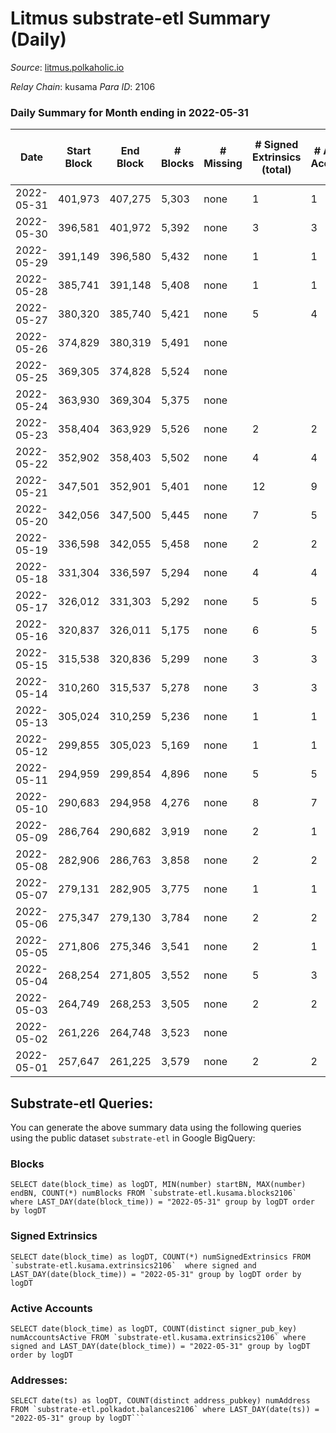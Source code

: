 # Litmus substrate-etl Summary (Daily)

_Source_: [litmus.polkaholic.io](https://litmus.polkaholic.io)

*Relay Chain*: kusama
*Para ID*: 2106



### Daily Summary for Month ending in 2022-05-31


| Date | Start Block | End Block | # Blocks | # Missing | # Signed Extrinsics (total) | # Active Accounts | # Addresses with Balances | # Events | # Transfers | # XCM Transfers In | # XCM Transfers Out |
| ---- | ----------- | --------- | -------- | --------- | --------------------------- | ----------------- | ------------------------- | -------- | ----------- | ------------------ | ------------------- |
| 2022-05-31 | 401,973 | 407,275 | 5,303 | none  | 1 | 1 | 3,827 | 10,617 |   |   |   |
| 2022-05-30 | 396,581 | 401,972 | 5,392 | none  | 3 | 3 | 3,827 | 10,802 |   |   |   |
| 2022-05-29 | 391,149 | 396,580 | 5,432 | none  | 1 | 1 | 3,827 | 10,872 |   |   |   |
| 2022-05-28 | 385,741 | 391,148 | 5,408 | none  | 1 | 1 | 3,827 | 10,824 |   |   |   |
| 2022-05-27 | 380,320 | 385,740 | 5,421 | none  | 5 | 4 | 3,827 | 10,866 |   |   |   |
| 2022-05-26 | 374,829 | 380,319 | 5,491 | none  |  |  | 3,827 | 10,985 |   |   |   |
| 2022-05-25 | 369,305 | 374,828 | 5,524 | none  |  |  | 3,827 | 11,051 |   |   |   |
| 2022-05-24 | 363,930 | 369,304 | 5,375 | none  |  |  | 3,827 | 10,753 |   |   |   |
| 2022-05-23 | 358,404 | 363,929 | 5,526 | none  | 2 | 2 | 3,827 | 11,064 |   |   |   |
| 2022-05-22 | 352,902 | 358,403 | 5,502 | none  | 4 | 4 | 3,827 | 11,031 |   |   |   |
| 2022-05-21 | 347,501 | 352,901 | 5,401 | none  | 12 | 9 | 3,826 | 10,873 |   |   |   |
| 2022-05-20 | 342,056 | 347,500 | 5,445 | none  | 7 | 5 | 3,825 | 10,925 |   |   |   |
| 2022-05-19 | 336,598 | 342,055 | 5,458 | none  | 2 | 2 | 3,825 | 10,930 |   |   |   |
| 2022-05-18 | 331,304 | 336,597 | 5,294 | none  | 4 | 4 | 3,825 | 10,609 |   |   |   |
| 2022-05-17 | 326,012 | 331,303 | 5,292 | none  | 5 | 5 | 3,825 | 10,614 |   |   |   |
| 2022-05-16 | 320,837 | 326,011 | 5,175 | none  | 6 | 5 | 3,825 | 10,379 |   |   |   |
| 2022-05-15 | 315,538 | 320,836 | 5,299 | none  | 3 | 3 | 3,825 | 10,616 |   |   |   |
| 2022-05-14 | 310,260 | 315,537 | 5,278 | none  | 3 | 3 | 3,825 | 10,574 |   |   |   |
| 2022-05-13 | 305,024 | 310,259 | 5,236 | none  | 1 | 1 | 3,825 | 10,480 |   |   |   |
| 2022-05-12 | 299,855 | 305,023 | 5,169 | none  | 1 | 1 | 3,825 | 10,349 |   |   |   |
| 2022-05-11 | 294,959 | 299,854 | 4,896 | none  | 5 | 5 | 3,825 | 9,823 |   |   |   |
| 2022-05-10 | 290,683 | 294,958 | 4,276 | none  | 8 | 7 | 3,825 | 8,598 |   |   |   |
| 2022-05-09 | 286,764 | 290,682 | 3,919 | none  | 2 | 1 | 3,824 | 7,850 |   |   |   |
| 2022-05-08 | 282,906 | 286,763 | 3,858 | none  | 2 | 2 | 3,824 | 7,728 |   |   |   |
| 2022-05-07 | 279,131 | 282,905 | 3,775 | none  | 1 | 1 | 3,824 | 7,557 |   |   |   |
| 2022-05-06 | 275,347 | 279,130 | 3,784 | none  | 2 | 2 | 3,824 | 7,581 |   |   |   |
| 2022-05-05 | 271,806 | 275,346 | 3,541 | none  | 2 | 1 | 3,824 | 7,093 |   |   |   |
| 2022-05-04 | 268,254 | 271,805 | 3,552 | none  | 5 | 3 | 3,824 | 7,128 |   |   |   |
| 2022-05-03 | 264,749 | 268,253 | 3,505 | none  | 2 | 2 | 3,824 | 7,022 |   |   |   |
| 2022-05-02 | 261,226 | 264,748 | 3,523 | none  |  |  | 3,824 | 7,048 |   |   |   |
| 2022-05-01 | 257,647 | 261,225 | 3,579 | none  | 2 | 2 | 3,824 | 7,170 |   |   |   |

## Substrate-etl Queries:
You can generate the above summary data using the following queries using the public dataset `substrate-etl` in Google BigQuery:


### Blocks
```
SELECT date(block_time) as logDT, MIN(number) startBN, MAX(number) endBN, COUNT(*) numBlocks FROM `substrate-etl.kusama.blocks2106`  where LAST_DAY(date(block_time)) = "2022-05-31" group by logDT order by logDT
```


### Signed Extrinsics
```
SELECT date(block_time) as logDT, COUNT(*) numSignedExtrinsics FROM `substrate-etl.kusama.extrinsics2106`  where signed and LAST_DAY(date(block_time)) = "2022-05-31" group by logDT order by logDT
```


### Active Accounts
```
SELECT date(block_time) as logDT, COUNT(distinct signer_pub_key) numAccountsActive FROM `substrate-etl.kusama.extrinsics2106` where signed and LAST_DAY(date(block_time)) = "2022-05-31" group by logDT order by logDT
```


### Addresses:
```
SELECT date(ts) as logDT, COUNT(distinct address_pubkey) numAddress FROM `substrate-etl.polkadot.balances2106` where LAST_DAY(date(ts)) = "2022-05-31" group by logDT```

